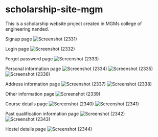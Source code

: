 # scholarship-site-mgm
This is a scholarship website project created in MGMs college of engineering nanded.

Signup page
![Screenshot (2331)](https://user-images.githubusercontent.com/108232332/183235024-db7e11b2-dd0b-48ab-83ee-df8fb6d77674.png)

Login page
![Screenshot (2332)](https://user-images.githubusercontent.com/108232332/183235041-c7bdb286-20c7-4094-86d9-02e5f73686e5.png)

Forgot password page
![Screenshot (2333)](https://user-images.githubusercontent.com/108232332/183235049-af59279a-7f16-473b-99e7-1dfa6f54673e.png)

Personal information page
![Screenshot (2334)](https://user-images.githubusercontent.com/108232332/183235055-995a5e38-560f-4071-be5d-98d2c08ae07d.png)
![Screenshot (2335)](https://user-images.githubusercontent.com/108232332/183235056-1d74269b-7ed4-43b7-b95c-9007de25df21.png)
![Screenshot (2336)](https://user-images.githubusercontent.com/108232332/183235057-0493d798-07e5-4808-89ec-78538dc66113.png)

Address information page
![Screenshot (2337)](https://user-images.githubusercontent.com/108232332/183235069-e1a373d1-9923-424b-ab0d-79fa51794f01.png)
![Screenshot (2338)](https://user-images.githubusercontent.com/108232332/183235072-8272cb35-db5a-49ef-a224-b066c4b891b3.png)

Other information page
![Screenshot (2339)](https://user-images.githubusercontent.com/108232332/183235103-d65462d2-e11b-466c-8ad3-66f5cfc99f55.png)

Course details page
![Screenshot (2340)](https://user-images.githubusercontent.com/108232332/183235119-7f582bcd-bbf3-4ab3-ab33-58b21be022c2.png)
![Screenshot (2341)](https://user-images.githubusercontent.com/108232332/183235120-1ede6b66-c535-495a-9ce7-3beaa1a6dda1.png)

Past qualification information page
![Screenshot (2342)](https://user-images.githubusercontent.com/108232332/183235131-51d670e2-7321-430c-9739-1400b3c452bc.png)
![Screenshot (2343)](https://user-images.githubusercontent.com/108232332/183235134-68dfb1e1-12c7-496e-8e3d-d6f9e8f5c953.png)

Hostel details page
![Screenshot (2344)](https://user-images.githubusercontent.com/108232332/183235145-33be28ed-cfa2-4c60-9dbe-5b76c8021aca.png)
